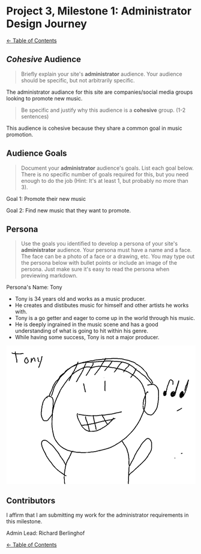 # Project 3, Milestone 1: **Administrator** Design Journey

[← Table of Contents](../design-journey.md)

## _Cohesive_ Audience
> Briefly explain your site's **administrator** audience.
> Your audience should be specific, but not arbitrarily specific.

The administrator audiance for this site are companies/social media groups looking to promote new music.

> Be specific and justify why this audience is a **cohesive** group. (1-2 sentences)

This audience is cohesive because they share a common goal in music promotion.


## Audience Goals
> Document your **administrator** audience's goals.
> List each goal below. There is no specific number of goals required for this, but you need
> enough to do the job (Hint: It's at least 1, but probably no more than 3).

Goal 1: Promote their new music

Goal 2: Find new music that they want to promote.


## Persona
> Use the goals you identified to develop a persona of your site's **administrator** audience.
> Your persona must have a name and a face. The face can be a photo of a face or a drawing, etc.
> You may type out the persona below with bullet points or include an image of the persona.
> Just make sure it's easy to read the persona when previewing markdown.

Persona's Name: Tony

- Tony is 34 years old and works as a music producer.
- He creates and distibutes music for himself and other artists he works with.
- Tony is a go getter and eager to come up in the world through his music.
- He is deeply ingrained in the music scene and has a good understanding of what is going to hit within his genre.
- While having some success, Tony is not a major producer.

![Tony](Tony.png)

## Contributors

I affirm that I am submitting my work for the administrator requirements in this milestone.

Admin Lead: Richard Berlinghof


[← Table of Contents](../design-journey.md)
